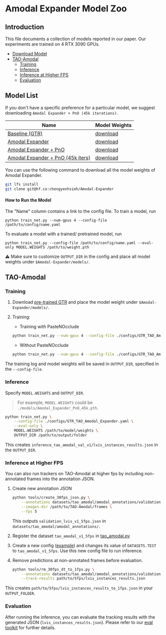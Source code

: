 # Amodal Expander Model Zoo

## Introduction

This file documents a collection of models reported in our paper.
Our experiments are trained on 4 RTX 3090 GPUs.


  <ul>
    <li>
      <a href="#model-list">Download Model</a>
    </li>
    <li>
      <a href="#tao-amodal">TAO-Amodal</a>
      <ul>
        <li>
        <a href="#training">Training</a>
        </li>
        <li>
        <a href="#inference">Inference</a>
        </li>
        <li>
        <a href="#inference-at-higher-fps">Inference at Higher FPS</a>
        </li>
        <li>
        <a href="#evaluation">Evaluation</a>
        </li>
      </ul>
    </li>
  </ul>

## Model List
If you don't have a specific preference for a particular model, we suggest downloading `Amodal Expander + PnO (45k iterations)`.

|         Name          | Model Weights |
|-----------------------|------------------|
|[Baseline (GTR)](../configs/GTR_TAO_DR2101.yaml) | [download](https://drive.google.com/file/d/1TqkLpFZvOMY5HTTaAWz25RxtLHdzQ-CD/view?usp=sharing) |
|[Amodal Expander](../configs/GTR_TAO_Amodal_Expander.yaml) | [download](https://huggingface.co/chengyenhsieh/Amodal-Expander/blob/main/Amodal_Expander_20k.pth) |
|[Amodal Expander + PnO](../configs/GTR_TAO_Amodal_Expander_PasteNOcclude.yaml) | [download](https://huggingface.co/chengyenhsieh/Amodal-Expander/blob/main/Amodal_Expander_PnO_20k.pth) |
|[Amodal Expander + PnO (45k iters)](../configs/GTR_TAO_Amodal_Expander_PasteNOcclude.yaml) | [download](https://huggingface.co/chengyenhsieh/Amodal-Expander/blob/main/Amodal_Expander_PnO_45k.pth) |

You can use the following command to download all the model weights of Amodal Expander.

```bash
git lfs install
git clone git@hf.co:chengyenhsieh/Amodal-Expander
```

#### How to Run the Model

The "Name" column contains a link to the config file. 
To train a model, run 

```
python train_net.py --num-gpus 4 --config-file /path/to/config/name.yaml
``` 

To evaluate a model with a trained/ pretrained model, run 

```
python train_net.py --config-file /path/to/config/name.yaml --eval-only MODEL.WEIGHTS /path/to/weight.pth
``` 

:warning: Make sure to customize `OUTPUT_DIR` in the config and place all model weights under `$Amodal-Expander/models/`.


## TAO-Amodal
### Training
1. Download [pre-trained GTR](https://drive.google.com/file/d/1TqkLpFZvOMY5HTTaAWz25RxtLHdzQ-CD/view?usp=sharing) and place the model weight under `$Amodal-Expander/models/`.

2. Training:

    * Training with PasteNOcclude
    ```bash
    python train_net.py --num-gpus 4 --config-file ./configs/GTR_TAO_Amodal_Expander_PasteNOcclude.yaml
    ```

    * Without PasteNOcclude

    ```bash
    python train_net.py --num-gpus 4 --config-file ./configs/GTR_TAO_Amodal_Expander.yaml
    ```

The training log and model weights will be saved in `OUTPUT_DIR`, specified in the `--config-file`.

### Inference

Specify `MODEL.WEIGHTS` and `OUTPUT_DIR`. 
> For example, `MODEL.WEIGHTS` could be `./models/Amodal_Expander_PnO_45k.pth`.

```bash
python train_net.py \
    --config-file ./configs/GTR_TAO_Amodal_Expander.yaml \
    --eval-only \
    MODEL.WEIGHTS /path/to/model/weights \
    OUTPUT_DIR /path/to/output/folder
```

This creates `inference_tao_amodal_val_v1/lvis_instances_results.json` in the `OUTPUT_DIR`.

### Inference at Higher FPS
You can also run trackers on TAO-Amodal at higher fps by including non-annotated frames into the annotation JSON.

1. Create new annotation JSON
    ```bash
    python tools/create_30fps_json.py \
        --annotations datasets/tao_amodal/amodal_annotations/validation_lvis_v1.json \
        --images-dir /path/to/TAO-Amodal/frames \
        --fps 5
    ```
    This outputs `validation_lvis_v1_5fps.json` in `datasets/tao_amodal/amodal_annotations/`.

2. Register the dataset `tao_amodal_v1_5fps` in [tao_amodal.py](../gtr/data/datasets/tao_amodal.py#L183)

3. Create a new config ([example](../configs/GTR_TAO_Amodal_Expander_PasteNOcclude.yaml)) and changes its value of `DATASETS.TEST` to `tao_amodal_v1_5fps`. Use this new config file to run inference.

4. Remove predictions at non-annotated frames before evaluation.
    ```bash
    python tools/rm_30fps_dt_to_1fps.py \
        --annotations datasets/tao_amodal/amodal_annotations/validation_lvis_v1_5fps.json \
        --track-results path/to/5fps/lvis_instances_results.json
    ```

This creates `path/to/5fps/lvis_instances_results_to_1fps.json` in your `OUTPUT_FOLDER`.

### Evaluation
After running the inference, you can evaluate the tracking results with the generated JSON (`lvis_instances_results.json`). Please refer to our [eval toolkit](https://github.com/WesleyHsieh0806/TAO-Amodal?tab=readme-ov-file#bar_chart-evaluation) for further details.

